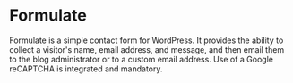 # Formulate
Formulate is a simple contact form for WordPress. It provides the ability to collect a visitor's name, email address, and message, and then email them to the blog administrator or to a custom email address. Use of a Google reCAPTCHA is integrated and mandatory.
